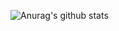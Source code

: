 ![Anurag's github stats](https://github-readme-stats.vercel.app/api?username=OliverBaibai&show_icons=true&theme=radical)
